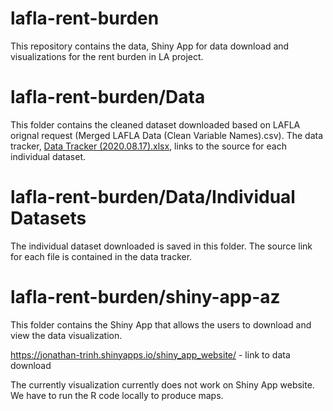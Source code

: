 # lafla-rent-burden
This repository contains the data,  Shiny App for data download and visualizations for the rent burden in LA project.

# lafla-rent-burden/Data
This folder contains the cleaned dataset downloaded based on LAFLA orignal request (Merged LAFLA Data (Clean Variable Names).csv). The data tracker, [Data Tracker (2020.08.17).xlsx](https://github.com/aurozhang/lafla-rent-burden/blob/master/Data/Data%20Tracker%20(2020.08.17).xlsx), links to the source for each individual dataset. 
# lafla-rent-burden/Data/Individual Datasets
The individual dataset downloaded is saved in this folder. The source link for each file is contained in the data tracker. 
    

# lafla-rent-burden/shiny-app-az
This folder contains the Shiny App that allows the users to download and view the data visualization.

https://jonathan-trinh.shinyapps.io/shiny_app_website/ - link to data download

The currently visualization currently does not work on Shiny App website. We have to run the R code locally to produce maps. 
